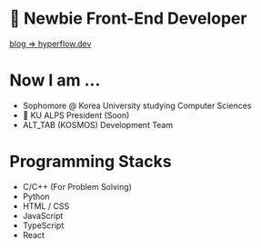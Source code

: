 # 🌱 Newbie Front-End Developer

[blog => hyperflow.dev](https://hyperflow.dev)

# Now I am ...
- Sophomore @ Korea University studying Computer Sciences
- 🤔 KU ALPS President (Soon)
- ALT_TAB (KOSMOS) Development Team

# Programming Stacks
- C/C++ (For Problem Solving)
- Python
- HTML / CSS
- JavaScript
- TypeScript
- React
